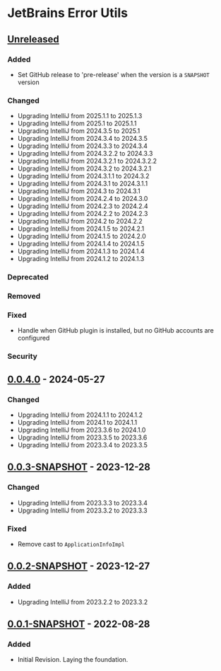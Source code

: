 <!-- Keep a Changelog guide -> https://keepachangelog.com -->

# JetBrains Error Utils

## [Unreleased]

### Added
- Set GitHub release to 'pre-release' when the version is a `SNAPSHOT` version

### Changed
- Upgrading IntelliJ from 2025.1.1 to 2025.1.3
- Upgrading IntelliJ from 2025.1 to 2025.1.1
- Upgrading IntelliJ from 2024.3.5 to 2025.1
- Upgrading IntelliJ from 2024.3.4 to 2024.3.5
- Upgrading IntelliJ from 2024.3.3 to 2024.3.4
- Upgrading IntelliJ from 2024.3.2.2 to 2024.3.3
- Upgrading IntelliJ from 2024.3.2.1 to 2024.3.2.2
- Upgrading IntelliJ from 2024.3.2 to 2024.3.2.1
- Upgrading IntelliJ from 2024.3.1.1 to 2024.3.2
- Upgrading IntelliJ from 2024.3.1 to 2024.3.1.1
- Upgrading IntelliJ from 2024.3 to 2024.3.1
- Upgrading IntelliJ from 2024.2.4 to 2024.3.0
- Upgrading IntelliJ from 2024.2.3 to 2024.2.4
- Upgrading IntelliJ from 2024.2.2 to 2024.2.3
- Upgrading IntelliJ from 2024.2 to 2024.2.2
- Upgrading IntelliJ from 2024.1.5 to 2024.2.1
- Upgrading IntelliJ from 2024.1.5 to 2024.2.0
- Upgrading IntelliJ from 2024.1.4 to 2024.1.5
- Upgrading IntelliJ from 2024.1.3 to 2024.1.4
- Upgrading IntelliJ from 2024.1.2 to 2024.1.3

### Deprecated

### Removed

### Fixed
- Handle when GitHub plugin is installed, but no GitHub accounts are configured

### Security

## [0.0.4.0] - 2024-05-27

### Changed

- Upgrading IntelliJ from 2024.1.1 to 2024.1.2
- Upgrading IntelliJ from 2024.1 to 2024.1.1
- Upgrading IntelliJ from 2023.3.6 to 2024.1.0
- Upgrading IntelliJ from 2023.3.5 to 2023.3.6
- Upgrading IntelliJ from 2023.3.4 to 2023.3.5

## [0.0.3-SNAPSHOT] - 2023-12-28

### Changed

- Upgrading IntelliJ from 2023.3.3 to 2023.3.4
- Upgrading IntelliJ from 2023.3.2 to 2023.3.3

### Fixed

- Remove cast to `ApplicationInfoImpl`

## [0.0.2-SNAPSHOT] - 2023-12-27

### Added

- Upgrading IntelliJ from 2023.2.2 to 2023.3.2

## [0.0.1-SNAPSHOT] - 2022-08-28

### Added

- Initial Revision. Laying the foundation.

[Unreleased]: https://github.com/ChrisCarini/jetbrains-error-utils/compare/v0.0.4.0...HEAD
[0.0.4.0]: https://github.com/ChrisCarini/jetbrains-error-utils/compare/v0.0.3-SNAPSHOT...v0.0.4.0
[0.0.3-SNAPSHOT]: https://github.com/ChrisCarini/jetbrains-error-utils/compare/v0.0.2-SNAPSHOT...v0.0.3-SNAPSHOT
[0.0.2-SNAPSHOT]: https://github.com/ChrisCarini/jetbrains-error-utils/compare/v0.0.1-SNAPSHOT...v0.0.2-SNAPSHOT
[0.0.1-SNAPSHOT]: https://github.com/ChrisCarini/jetbrains-error-utils/commits/v0.0.1-SNAPSHOT
[0.0.4.0]: https://github.com/ChrisCarini/jetbrains-error-utils/compare/v0.0.3-SNAPSHOT...v0.0.4.0

